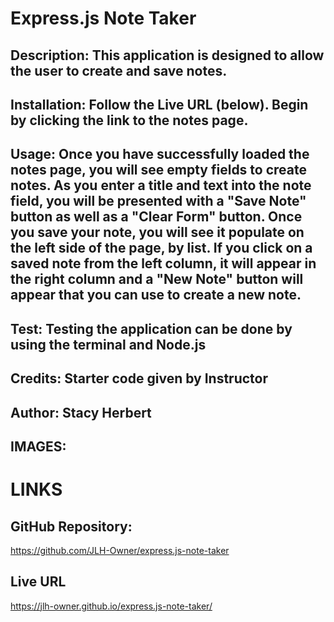 # Express.js Note Taker

## Description: This application is designed to allow the user to create and save notes. 

## Installation: Follow the Live URL (below). Begin by clicking the link to the notes page. 

## Usage: Once you have successfully loaded the notes page, you will see empty fields to create notes. As you enter a title and text into the note field, you will be presented with a "Save Note" button as well as a "Clear Form" button. Once you save your note, you will see it populate on the left side of the page, by list. If you click on a saved note from the left column, it will appear in the right column and a "New Note" button will appear that you can use to create a new note. 

## Test: Testing the application can be done by using the terminal and Node.js

## Credits: Starter code given by Instructor

## Author: Stacy Herbert

## IMAGES: 



# LINKS

## GitHub Repository: 
https://github.com/JLH-Owner/express.js-note-taker

## Live URL 
https://jlh-owner.github.io/express.js-note-taker/


